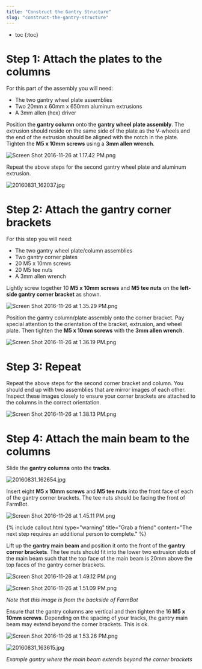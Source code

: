 ```yaml
---
title: "Construct the Gantry Structure"
slug: "construct-the-gantry-structure"
---
```


* toc
{:toc}

# Step 1: Attach the plates to the columns
For this part of the assembly you will need:
* The two gantry wheel plate assemblies
* Two 20mm x 60mm x 650mm aluminum extrusions
* A 3mm allen (hex) driver

Position the **gantry column** onto the **gantry wheel plate assembly**. The extrusion should reside on the same side of the plate as the V-wheels and the end of the extrusion should be aligned with the notch in the plate. Tighten the **M5 x 10mm screws** using a **3mm allen wrench**.

![Screen Shot 2016-11-26 at 1.17.42 PM.png](Screen_Shot_2016-11-26_at_1.17.42_PM.png)

Repeat the above steps for the second gantry wheel plate and aluminum extrusion.

![20160831_162037.jpg](20160831_162037.jpg)

# Step 2: Attach the gantry corner brackets

For this step you will need:
* The two gantry wheel plate/column assemblies
* Two gantry corner plates
* 20 M5 x 10mm screws
* 20 M5 tee nuts
* A 3mm allen wrench

Lightly screw together 10 **M5 x 10mm screws** and **M5 tee nuts** on the **left-side gantry corner bracket** as shown.

![Screen Shot 2016-11-26 at 1.35.29 PM.png](Screen_Shot_2016-11-26_at_1.35.29_PM.png)

Position the gantry column/plate assembly onto the corner bracket. Pay special attention to the orientation of the bracket, extrusion, and wheel plate. Then tighten the **M5 x 10mm screws** with the **3mm allen wrench**.

![Screen Shot 2016-11-26 at 1.36.19 PM.png](Screen_Shot_2016-11-26_at_1.36.19_PM.png)

# Step 3: Repeat
Repeat the above steps for the second corner bracket and column. You should end up with two assemblies that are mirror images of each other. Inspect these images closely to ensure your corner brackets are attached to the columns in the correct orientation.

![Screen Shot 2016-11-26 at 1.38.13 PM.png](Screen_Shot_2016-11-26_at_1.38.13_PM.png)

# Step 4: Attach the main beam to the columns

Slide the **gantry columns** onto the **tracks**.

![20160831_162654.jpg](20160831_162654.jpg)

Insert eight **M5 x 10mm screws** and **M5 tee nuts** into the front face of each of the gantry corner brackets. The tee nuts should be facing the front of FarmBot.

![Screen Shot 2016-11-26 at 1.45.11 PM.png](Screen_Shot_2016-11-26_at_1.45.11_PM.png)



{%
include callout.html
type="warning"
title="Grab a friend"
content="The next step requires an additional person to complete."
%}

Lift up the **gantry main beam** and position it onto the front of the **gantry corner brackets**. The tee nuts should fit into the lower two extrusion slots of the main beam such that the top face of the main beam is 20mm above the top faces of the gantry corner brackets.

![Screen Shot 2016-11-26 at 1.49.12 PM.png](Screen_Shot_2016-11-26_at_1.49.12_PM.png)



![Screen Shot 2016-11-26 at 1.51.09 PM.png](Screen_Shot_2016-11-26_at_1.51.09_PM.png)

_Note that this image is from the backside of FarmBot_

Ensure that the gantry columns are vertical and then tighten the 16 **M5 x 10mm screws**. Depending on the spacing of your tracks, the gantry main beam may extend beyond the corner brackets. This is ok.

![Screen Shot 2016-11-26 at 1.53.26 PM.png](Screen_Shot_2016-11-26_at_1.53.26_PM.png)



![20160831_163615.jpg](20160831_163615.jpg)

_Example gantry where the main beam extends beyond the corner brackets_

